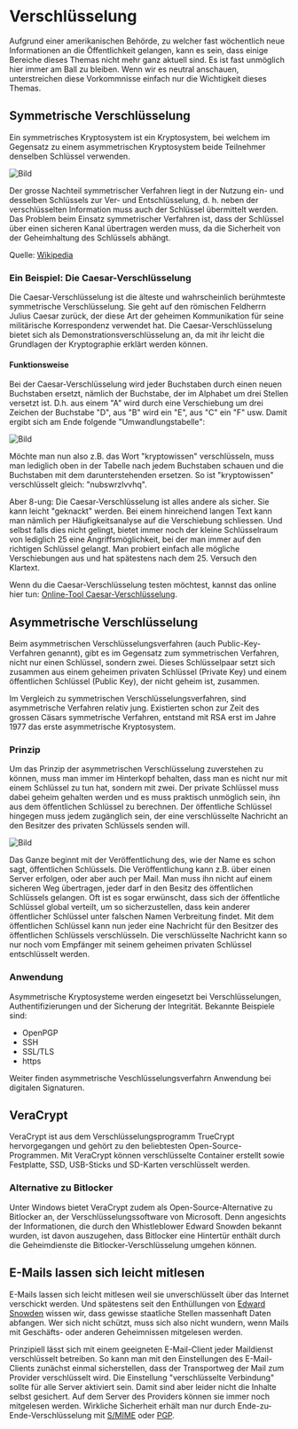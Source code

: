 # Verschlüsselung

Aufgrund einer amerikanischen Behörde, zu welcher fast wöchentlich neue Informationen an die Öffentlichkeit gelangen, kann es sein, dass einige Bereiche dieses Themas nicht mehr ganz aktuell sind. Es ist fast unmöglich hier immer am Ball zu bleiben. Wenn wir es neutral anschauen, unterstreichen diese Vorkommnisse einfach nur die Wichtigkeit dieses Themas.

## Symmetrische Verschlüsselung

Ein symmetrisches Kryptosystem ist ein Kryptosystem, bei welchem im Gegensatz zu einem asymmetrischen Kryptosystem beide Teilnehmer denselben Schlüssel verwenden.

![Bild](res/symmetric_cryptography.png)


Der grosse Nachteil symmetrischer Verfahren liegt in der Nutzung ein- und desselben Schlüssels zur Ver- und Entschlüsselung, d. h. neben der verschlüsselten Information muss auch der Schlüssel übermittelt werden. Das Problem beim Einsatz symmetrischer Verfahren ist, dass der Schlüssel über einen sicheren Kanal übertragen werden muss, da die Sicherheit von der Geheimhaltung des Schlüssels abhängt. 

Quelle: [Wikipedia](https://de.wikipedia.org/wiki/Symmetrisches_Kryptosystem)

### Ein Beispiel: Die Caesar-Verschlüsselung

Die Caesar-Verschlüsselung ist die älteste und wahrscheinlich berühmteste symmetrische Verschlüsselung. Sie geht auf den römischen Feldherrn Julius Caesar zurück, der diese Art der geheimen Kommunikation für seine militärische Korrespondenz verwendet hat. Die Caesar-Verschlüsselung bietet sich als Demonstrationsverschlüsselung an, da mit ihr leicht die Grundlagen der Kryptographie erklärt werden können. 

#### Funktionsweise

Bei der Caesar-Verschlüsselung wird jeder Buchstaben durch einen neuen Buchstaben ersetzt, nämlich der Buchstabe, der im Alphabet um drei Stellen versetzt ist. D.h. aus einem "A" wird durch eine Verschiebung um drei Zeichen der Buchstabe "D", aus "B" wird ein "E", aus "C" ein "F" usw. Damit ergibt sich am Ende folgende "Umwandlungstabelle": 

![Bild](res/caesar-schluessel.jpg)

Möchte man nun also z.B. das Wort "kryptowissen" verschlüsseln, muss man lediglich oben in der Tabelle nach jedem Buchstaben schauen und die Buchstaben mit dem darunterstehenden ersetzen. So ist "kryptowissen" verschlüsselt gleich: "nubswrzlvvhq".

Aber 8-ung: Die Caesar-Verschlüsselung ist alles andere als sicher. Sie kann leicht "geknackt" werden. Bei einem hinreichend langen Text kann man nämlich per Häufigkeitsanalyse auf die Verschiebung schliessen. Und selbst falls dies nicht gelingt, bietet immer noch der kleine Schlüsselraum von lediglich 25 eine Angriffsmöglichkeit, bei der man immer auf den richtigen Schlüssel gelangt. Man probiert einfach alle mögliche Verschiebungen aus und hat spätestens nach dem 25. Versuch den Klartext. 

Wenn du die Caesar-Verschlüsselung testen möchtest, kannst das online hier tun: [Online-Tool Caesar-Verschlüsselung](https://www.kryptowissen.de/caesar-chiffre-praxis.php).

## Asymmetrische Verschlüsselung

Beim asymmetrischen Verschlüsselungsverfahren (auch Public-Key-Verfahren genannt), gibt es im Gegensatz zum symmetrischen Verfahren, nicht nur einen Schlüssel, sondern zwei. Dieses Schlüsselpaar setzt sich zusammen aus einem geheimen privaten Schlüssel (Private Key) und einem öffentlichen Schlüssel (Public Key), der nicht geheim ist, zusammen.

Im Vergleich zu symmetrischen Verschlüsselungsverfahren, sind asymmetrische Verfahren relativ jung. Existierten schon zur Zeit des grossen Cäsars symmetrische Verfahren, entstand mit RSA erst im Jahre 1977 das erste asymmetrische Kryptosystem. 

### Prinzip 

Um das Prinzip der asymmetrischen Verschlüsselung zuverstehen zu können, muss man immer im Hinterkopf behalten, dass man es nicht nur mit einem Schlüssel zu tun hat, sondern mit zwei. Der private Schlüssel muss dabei geheim gehalten werden und es muss praktisch unmöglich sein, ihn aus dem öffentlichen Schlüssel zu berechnen. Der öffentliche Schlüssel hingegen muss jedem zugänglich sein, der eine verschlüsselte Nachricht an den Besitzer des privaten Schlüssels senden will.

![Bild](res/asymmetric_cryptography.png)

Das Ganze beginnt mit der Veröffentlichung des, wie der Name es schon sagt, öffentlichen Schlüssels. Die Veröffentlichung kann z.B. über einen Server erfolgen, oder aber auch per Mail. Man muss ihn nicht auf einem sicheren Weg übertragen, jeder darf in den Besitz des öffentlichen Schlüssels gelangen. Oft ist es sogar erwünscht, dass sich der öffentliche Schlüssel global verteilt, um so sicherzustellen, dass kein anderer öffentlicher Schlüssel unter falschen Namen Verbreitung findet. Mit dem öffentlichen Schlüssel kann nun jeder eine Nachricht für den Besitzer des öffentlichen Schlüssels verschlüsseln. Die verschlüsselte Nachricht kann so nur noch vom Empfänger mit seinem geheimen privaten Schlüssel entschlüsselt werden. 

### Anwendung 

Asymmetrische Kryptosysteme werden eingesetzt bei Verschlüsselungen, Authentifizierungen und der Sicherung der Integrität. Bekannte Beispiele sind: 

- OpenPGP 
- SSH 
- SSL/TLS
- https

Weiter finden asymmetrische Veschlüsselungsverfahrn Anwendung bei digitalen Signaturen. 

## VeraCrypt

VeraCrypt ist aus dem Verschlüsselungsprogramm TrueCrypt hervorgegangen und gehört zu den beliebtesten Open-Source-Programmen. Mit VeraCrypt können verschlüsselte Container erstellt sowie Festplatte, SSD, USB-Sticks und SD-Karten verschlüsselt werden. 

### Alternative zu Bitlocker

Unter Windows bietet VeraCrypt zudem als Open-Source-Alternative zu Bitlocker an, der Verschlüsselungssoftware von Microsoft. Denn angesichts der Informationen, die durch den Whistleblower Edward Snowden bekannt wurden, ist davon auszugehen, dass Bitlocker eine Hintertür enthält durch die Geheimdienste die Bitlocker-Verschlüsselung umgehen können. 

## E-Mails lassen sich leicht mitlesen

E-Mails lassen sich leicht mitlesen weil sie unverschlüsselt über das Internet verschickt werden. Und spätestens seit den Enthüllungen von [Edward Snowden](https://de.wikipedia.org/wiki/Edward_Snowden) wissen wir, dass gewisse staatliche Stellen massenhaft Daten abfangen. Wer sich nicht schützt, muss sich also nicht wundern, wenn Mails mit Geschäfts- oder anderen Geheimnissen mitgelesen werden.

Prinzipiell lässt sich mit einem geeigneten E-Mail-Client jeder Maildienst verschlüsselt betreiben. So kann man mit den Einstellungen des E-Mail-Clients zunächst einmal sicherstellen, dass der Transportweg der Mail zum Provider verschlüsselt wird. Die Einstellung "verschlüsselte Verbindung" sollte für alle Server aktiviert sein. Damit sind aber leider nicht die Inhalte selbst gesichert. Auf dem Server des Providers können sie immer noch mitgelesen werden. Wirkliche Sicherheit erhält man nur durch Ende-zu-Ende-Verschlüsselung mit [S/MIME](https://de.wikipedia.org/wiki/S/MIME) oder [PGP](https://de.wikipedia.org/wiki/Pretty_Good_Privacy).